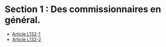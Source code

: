 # Section 1 : Des commissionnaires en général.

- [Article L132-1](article-l132-1.md)
- [Article L132-2](article-l132-2.md)
